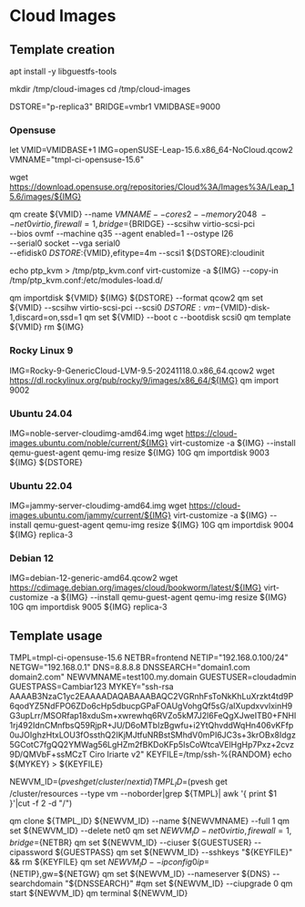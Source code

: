 # Cloud Images

## Template creation
apt install -y libguestfs-tools

mkdir /tmp/cloud-images
cd /tmp/cloud-images

DSTORE="p-replica3"
BRIDGE=vmbr1
VMIDBASE=9000

### Opensuse
let VMID=VMIDBASE+1
IMG=openSUSE-Leap-15.6.x86_64-NoCloud.qcow2
VMNAME="tmpl-ci-opensuse-15.6"

wget https://download.opensuse.org/repositories/Cloud%3A/Images%3A/Leap_15.6/images/${IMG}

qm create ${VMID} --name ${VMNAME} --cores 2 --memory 2048 \
--net0 virtio,firewall=1,bridge=${BRIDGE} --scsihw virtio-scsi-pci \
--bios ovmf --machine q35 --agent enabled=1 --ostype l26 \
--serial0 socket --vga serial0 \
--efidisk0 ${DSTORE}:${VMID},efitype=4m --scsi1 ${DSTORE}:cloudinit

echo ptp_kvm > /tmp/ptp_kvm.conf
virt-customize -a ${IMG} --copy-in /tmp/ptp_kvm.conf:/etc/modules-load.d/

qm importdisk ${VMID} ${IMG} ${DSTORE} --format qcow2
qm set ${VMID} --scsihw virtio-scsi-pci --scsi0 ${DSTORE}:vm-${VMID}-disk-1,discard=on,ssd=1
qm set ${VMID} --boot c --bootdisk scsi0
qm template ${VMID}
rm ${IMG}



### Rocky Linux 9
IMG=Rocky-9-GenericCloud-LVM-9.5-20241118.0.x86_64.qcow2
wget https://dl.rockylinux.org/pub/rocky/9/images/x86_64/${IMG}
qm import 9002

### Ubuntu 24.04
IMG=noble-server-cloudimg-amd64.img
wget https://cloud-images.ubuntu.com/noble/current/${IMG}
virt-customize -a ${IMG} --install qemu-guest-agent
qemu-img resize ${IMG} 10G
qm importdisk 9003 ${IMG} ${DSTORE}

### Ubuntu 22.04
IMG=jammy-server-cloudimg-amd64.img
wget https://cloud-images.ubuntu.com/jammy/current/${IMG}
virt-customize -a ${IMG} --install qemu-guest-agent
qemu-img resize ${IMG} 10G
qm importdisk 9004 ${IMG} replica-3

### Debian 12
IMG=debian-12-generic-amd64.qcow2
wget https://cdimage.debian.org/images/cloud/bookworm/latest/${IMG}
virt-customize -a ${IMG} --install qemu-guest-agent
qemu-img resize ${IMG} 10G
qm importdisk 9005 ${IMG} replica-3

## Template usage
TMPL=tmpl-ci-opensuse-15.6
NETBR=frontend
NETIP="192.168.0.100/24"
NETGW="192.168.0.1"
DNS=8.8.8.8
DNSSEARCH="domain1.com domain2.com"
NEWVMNAME=test100.my.domain
GUESTUSER=cloudadmin
GUESTPASS=Cambiar123
MYKEY="ssh-rsa AAAAB3NzaC1yc2EAAAADAQABAAABAQC2VGRnhFsToNkKhLuXrzkt4td9P6qodYZ5NdFPO6ZDo6cHp5dbucpGPaFOAUgVohgQf5sG/aIXupdxvvlxinH9G3upLrr/MSORfap18xduSm+xwrewhq6RVZo5kM7J2l6FeQgXJweITB0+FNHl1rj492IdnCMnfbsQ59RjpR+JU/D6oMTbIzBgwfu+i2YtQhvddWqHn406vKFfp0uJOIghzHtxLOU3fOssthQ2IKjMJtfuNRBstSMhdV0mPI6JC3s+3krOBx8Idgz5GCotC7fgQQ2YMWag56LgHZm2fBKDoKFp5IsCoWtcaVElHgHp7Pxz+2cvz9D/QMVbF+ssMCzT Ciro Iriarte v2"
KEYFILE=/tmp/ssh-%{RANDOM}
echo ${MYKEY} > ${KEYFILE}

NEWVM_ID=$(pvesh get /cluster/nextid)
TMPL_ID=$(pvesh get /cluster/resources --type vm --noborder|grep ${TMPL}| awk '{ print $1 }'|cut -f 2 -d "/")

qm clone ${TMPL_ID} ${NEWVM_ID} --name ${NEWVMNAME} --full 1
qm set ${NEWVM_ID} --delete net0
qm set ${NEWVM_ID} -net0 virtio,firewall=1,bridge=${NETBR}
qm set ${NEWVM_ID} --ciuser ${GUESTUSER} --cipassword ${GUESTPASS}
qm set ${NEWVM_ID} --sshkeys "${KEYFILE}" && rm ${KEYFILE}
qm set ${NEWVM_ID} --ipconfig0 ip=${NETIP},gw=${NETGW}
qm set ${NEWVM_ID} --nameserver ${DNS} --searchdomain "${DNSSEARCH}"
#qm set ${NEWVM_ID} --ciupgrade 0
qm start ${NEWVM_ID}
qm terminal ${NEWVM_ID}
